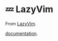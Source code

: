 # 💤 LazyVim

From [LazyVim](https://github.com/LazyVim/LazyVim).

[documentation](https://lazyvim.github.io/installation).
